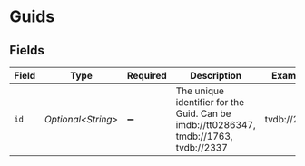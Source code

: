 # Guids


## Fields

| Field                                                                                  | Type                                                                                   | Required                                                                               | Description                                                                            | Example                                                                                |
| -------------------------------------------------------------------------------------- | -------------------------------------------------------------------------------------- | -------------------------------------------------------------------------------------- | -------------------------------------------------------------------------------------- | -------------------------------------------------------------------------------------- |
| `id`                                                                                   | *Optional\<String>*                                                                    | :heavy_minus_sign:                                                                     | The unique identifier for the Guid. Can be imdb://tt0286347, tmdb://1763, tvdb://2337<br/> | tvdb://2337                                                                            |